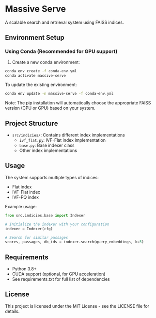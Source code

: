 # Massive Serve

A scalable search and retrieval system using FAISS indices.

## Environment Setup

### Using Conda (Recommended for GPU support)

1. Create a new conda environment:
```bash
conda env create -f conda-env.yml
conda activate massive-serve
```
To update the existing environment:
```bash
conda env update -n massive-serve -f conda-env.yml
```


Note: The pip installation will automatically choose the appropriate FAISS version (CPU or GPU) based on your system.

## Project Structure

- `src/indicies/`: Contains different index implementations
  - `ivf_flat.py`: IVF-Flat index implementation
  - `base.py`: Base indexer class
  - Other index implementations

## Usage

The system supports multiple types of indices:
- Flat index
- IVF-Flat index
- IVF-PQ index

Example usage:
```python
from src.indicies.base import Indexer

# Initialize the indexer with your configuration
indexer = Indexer(cfg)

# Search for similar passages
scores, passages, db_ids = indexer.search(query_embeddings, k=5)
```

## Requirements

- Python 3.8+
- CUDA support (optional, for GPU acceleration)
- See requirements.txt for full list of dependencies

## License

This project is licensed under the MIT License - see the LICENSE file for details.
